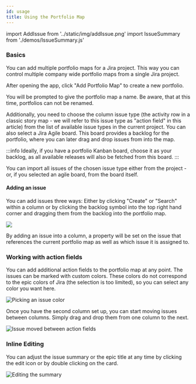 ```yaml
---
id: usage
title: Using the Portfolio Map
---
```

import AddIssue from '../static/img/addIssue.png'
import IssueSummary from './demos/IssueSummary.js'

### Basics

You can add multiple portfolio maps for a Jira project. 
This way you can control multiple company wide portfolio maps from a single Jira project.

After opening the app, click "Add Portfolio Map" to create a new portfolio.

You will be prompted to give the portfolio map a name. Be aware, that at this time, portfolios can not be renamed.

 Additionally, you need to 
choose the column issue type (the activity row in a classic story map - we will refer to this issue type as "action field" in this article)  from the list
of available issue types in the current project. 
You can also select a Jira Agile board.
This board provides a backlog for the portfolio, where you can later drag and drop
issues from into the map. 

:::info
Ideally, if you have a portfolio Kanban board, choose it as your backlog, as all available releases will also be fetched from this board.
:::

You can import all issues of the chosen issue type either from the project - or, if you
selected an agile board, from the board itself.
 
#### Adding an issue

You can add issues three ways: Either by clicking "Create" or "Search" within a column
or by clicking the backlog symbol into the top right hand corner and dragging them from the backlog into the portfolio map.

<img src={AddIssue} />

By adding an issue into a column, a property will be set on the issue 
that references the current portfolio map as well as which issue it is assigned to.


### Working with action fields

You can add additional action fields to the portfolio map at any point. The issues can be marked
with custom colors. These colors do not correspond to the epic colors of Jira (the selection
 is too limited), so you can select any color you want here.

![Picking an issue color](/img/smfree/smetutorial4.png)

Once you have the second column set up, you can start moving issues between columns. Simply drag
and drop them from one column to the next.

![Issue moved between action fields](/img/smfree/smetutorial5.png)

### Inline Editing

You can adjust the issue summary or the epic title at any time by clicking the edit icon
or by double clicking on the card.

![Editing the summary](/img/smfree/smetutorial6.png)
